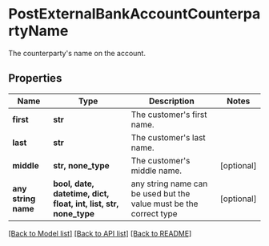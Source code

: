 # PostExternalBankAccountCounterpartyName

The counterparty's name on the account.

## Properties
Name | Type | Description | Notes
------------ | ------------- | ------------- | -------------
**first** | **str** | The customer&#39;s first name. | 
**last** | **str** | The customer&#39;s last name. | 
**middle** | **str, none_type** | The customer&#39;s middle name. | [optional] 
**any string name** | **bool, date, datetime, dict, float, int, list, str, none_type** | any string name can be used but the value must be the correct type | [optional]

[[Back to Model list]](../README.md#documentation-for-models) [[Back to API list]](../README.md#documentation-for-api-endpoints) [[Back to README]](../README.md)


